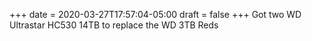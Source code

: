 +++
date = 2020-03-27T17:57:04-05:00
draft = false
+++
Got two WD Ultrastar HC530 14TB to replace the WD 3TB Reds
